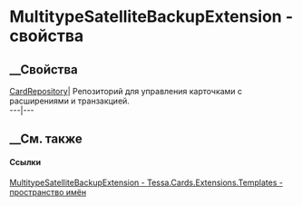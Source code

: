 # MultitypeSatelliteBackupExtension - свойства
##  __Свойства
[CardRepository](P_Tessa_Cards_Extensions_Templates_MultitypeSatelliteBackupExtension_CardRepository.htm)|
Репозиторий для управления карточками с расширениями и транзакцией.  
---|---  
## __См. также
#### Ссылки
[MultitypeSatelliteBackupExtension -
](T_Tessa_Cards_Extensions_Templates_MultitypeSatelliteBackupExtension.htm)
[Tessa.Cards.Extensions.Templates - пространство
имён](N_Tessa_Cards_Extensions_Templates.htm)
